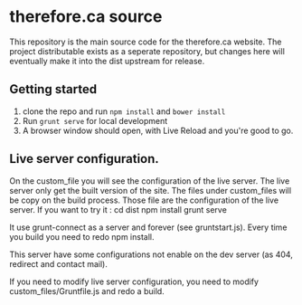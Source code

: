 # therefore.ca source
This repository is the main source code for the therefore.ca website. The project distributable exists as a seperate repository, but changes here will eventually make it into the dist upstream for release.

## Getting started
1. clone the repo and run ```npm install``` and ```bower install```
2. Run ```grunt serve``` for local development
3. A browser window should open, with Live Reload and you're good to go.


## Live server configuration.
On the custom_file you will see the configuration of the live server. The live server only get the built version of the site. The files under custom_files will be copy on the build process. Those file are the configuration of the live server. If you want to try it : 
cd dist
npm install
grunt serve

It use grunt-connect as a server and forever (see gruntstart.js).
Every time you build you need to redo npm install. 

This server have some configurations not enable on the dev server (as 404, redirect and contact mail).

If you need to modify live server configuration, you need to modify custom_files/Gruntfile.js and redo a build.
